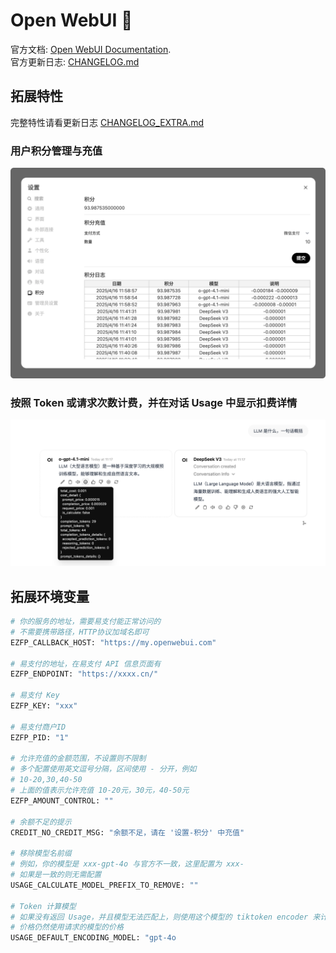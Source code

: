 # Open WebUI 👋

官方文档: [Open WebUI Documentation](https://docs.openwebui.com/).  
官方更新日志: [CHANGELOG.md](./CHANGELOG.md)

## 拓展特性

完整特性请看更新日志 [CHANGELOG_EXTRA.md](./CHANGELOG_EXTRA.md)

### 用户积分管理与充值

![user credit](./docs/user_credit.png)

### 按照 Token 或请求次数计费，并在对话 Usage 中显示扣费详情

![usage](./docs/usage.png)

## 拓展环境变量

```bash
# 你的服务的地址，需要易支付能正常访问的
# 不需要携带路径，HTTP协议加域名即可
EZFP_CALLBACK_HOST: "https://my.openwebui.com"

# 易支付的地址，在易支付 API 信息页面有
EZFP_ENDPOINT: "https://xxxx.cn/"

# 易支付 Key
EZFP_KEY: "xxx"

# 易支付商户ID
EZFP_PID: "1"

# 允许充值的金额范围，不设置则不限制
# 多个配置使用英文逗号分隔，区间使用 - 分开，例如
# 10-20,30,40-50
# 上面的值表示允许充值 10-20元，30元，40-50元
EZFP_AMOUNT_CONTROL: ""

# 余额不足的提示
CREDIT_NO_CREDIT_MSG: "余额不足，请在 '设置-积分' 中充值"

# 移除模型名前缀
# 例如，你的模型是 xxx-gpt-4o 与官方不一致，这里配置为 xxx-
# 如果是一致的则无需配置
USAGE_CALCULATE_MODEL_PREFIX_TO_REMOVE: ""

# Token 计算模型
# 如果没有返回 Usage，并且模型无法匹配上，则使用这个模型的 tiktoken encoder 来计算 Token
# 价格仍然使用请求的模型的价格
USAGE_DEFAULT_ENCODING_MODEL: "gpt-4o
```
